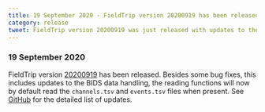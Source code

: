 ```yaml
---
title: 19 September 2020 - FieldTrip version 20200919 has been released
category: release
tweet: FieldTrip version 20200919 was just released with updates to the BIDS functions. Check the latest and greatest at http://www.fieldtriptoolbox.org/#19-september-2020
---
```


### 19 September 2020

FieldTrip version [20200919](http://github.com/fieldtrip/fieldtrip/releases/tag/20200919) has been released. Besides some bug fixes, this includes updates to the BIDS data handling, the reading functions will now by default read the `channels.tsv` and `events.tsv` files when present. See [GitHub](https://github.com/fieldtrip/fieldtrip/compare/20200914...20200919) for the detailed list of updates.
